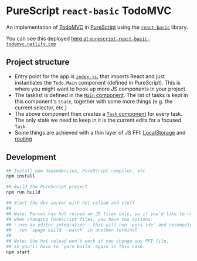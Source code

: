 # PureScript `react-basic` TodoMVC

An implementation of [TodoMVC](http://todomvc.com/) in [PureScript](http://www.purescript.org/) using the [`react-basic`](https://github.com/lumihq/purescript-react-basic) library.

You can see this deployed [here at `purescript-react-basic-todomvc.netlify.com`](https://purescript-react-basic-todomvc.netlify.com/)

## Project structure

- Entry point for the app is [`index.js`](https://github.com/f-f/purescript-react-basic-todomvc/blob/master/index.js),
  that imports React and just instantiates the `Todo.Main` component (defined in PureScript).
  This is where you might want to hook up more JS components in your project.
- The tasklist is defined in the [`Main` component](https://github.com/f-f/purescript-react-basic-todomvc/blob/master/src/Todo/Main.purs).
  The list of tasks is kept in this component's `State`, together with some more things (e.g. the current selector, etc.)
- The above component then creates a [`Task` component](https://github.com/f-f/purescript-react-basic-todomvc/blob/master/src/Todo/Task.purs) for every task.
  The only state we need to keep in it is the current edits for a focused `Task`.
- Some things are achieved with a thin layer of JS FFI: [LocalStorage](https://github.com/f-f/purescript-react-basic-todomvc/blob/master/src/LocalStorage.js) and [routing](https://github.com/f-f/purescript-react-basic-todomvc/blob/master/src/Todo/App.js)

## Development

```bash
## Install npm dependencies, PureScript compiler, etc
npm install

## Build the PureScript project
npm run build

## Start the dev server with hot reload and stuff
##
## Note: Parcel has hot reload on JS files only, so if you'd like to reload
## when changing PureScript files, you have two options:
## - use an editor integration - this will run `purs ide` and recompile the files you edit
## - run `spago build --watch` in another terminal
##
## Note: the hot reload won't work if you change any FFI file,
## so you'll have to `yarn build` again in this case.
npm start
```
